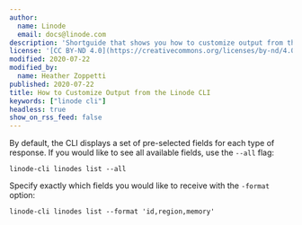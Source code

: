 ```yaml
---
author:
  name: Linode
  email: docs@linode.com
description: 'Shortguide that shows you how to customize output from the Linode CLI.'
license: '[CC BY-ND 4.0](https://creativecommons.org/licenses/by-nd/4.0)'
modified: 2020-07-22
modified_by:
  name: Heather Zoppetti
published: 2020-07-22
title: How to Customize Output from the Linode CLI
keywords: ["linode cli"]
headless: true
show_on_rss_feed: false
---
```


By default, the CLI displays a set of pre-selected fields for each type of response. If you would like to see all available fields, use the `--all` flag:

    linode-cli linodes list --all

Specify exactly which fields you would like to receive with the `-format` option:

    linode-cli linodes list --format 'id,region,memory'
